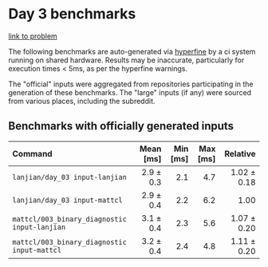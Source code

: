 # Day 3 benchmarks

[link to problem](http://adventofcode.com/2021/day/3)

The following benchmarks are auto-generated via [hyperfine](https://github.com/sharkdp/hyperfine) by a ci system running on shared hardware. Results may be inaccurate, particularly for execution times < 5ms, as per the hyperfine warnings.

The "official" inputs were aggregated from repositories participating in the generation of these benchmarks. The "large" inputs (if any) were sourced from various places, including the subreddit.

## Benchmarks with officially generated inputs
| Command | Mean [ms] | Min [ms] | Max [ms] | Relative |
|:---|---:|---:|---:|---:|
| `lanjian/day_03 input-lanjian` | 2.9 ± 0.3 | 2.1 | 4.7 | 1.02 ± 0.18 |
| `lanjian/day_03 input-mattcl` | 2.9 ± 0.4 | 2.2 | 6.2 | 1.00 |
| `mattcl/003_binary_diagnostic input-lanjian` | 3.1 ± 0.4 | 2.3 | 5.6 | 1.07 ± 0.20 |
| `mattcl/003_binary_diagnostic input-mattcl` | 3.2 ± 0.4 | 2.4 | 4.8 | 1.11 ± 0.20 |
